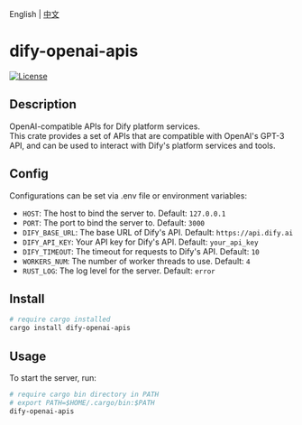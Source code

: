 English | [中文](./README_CN.md)

# dify-openai-apis

[![License](https://img.shields.io/badge/License-Apache%202.0-blue.svg)](https://opensource.org/licenses/Apache-2.0)

## Description

OpenAI-compatible APIs for Dify platform services.  
This crate provides a set of APIs that are compatible with OpenAI's GPT-3 API, and can be used to interact with Dify's platform services and tools.

## Config

Configurations can be set via .env file or environment variables:

- `HOST`: The host to bind the server to. Default: `127.0.0.1`
- `PORT`: The port to bind the server to. Default: `3000`
- `DIFY_BASE_URL`: The base URL of Dify's API. Default: `https://api.dify.ai`
- `DIFY_API_KEY`: Your API key for Dify's API. Default: `your_api_key`
- `DIFY_TIMEOUT`: The timeout for requests to Dify's API. Default: `10`
- `WORKERS_NUM`: The number of worker threads to use. Default: `4`
- `RUST_LOG`: The log level for the server. Default: `error`

## Install

```sh
# require cargo installed
cargo install dify-openai-apis
```

## Usage

To start the server, run:

```sh
# require cargo bin directory in PATH
# export PATH=$HOME/.cargo/bin:$PATH
dify-openai-apis
```
